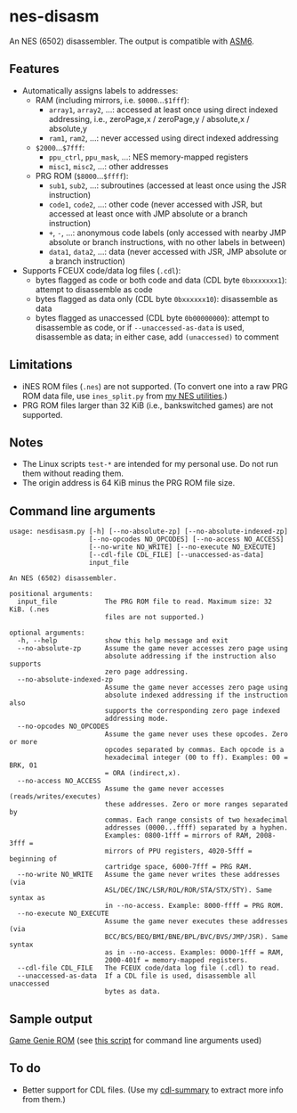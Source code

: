 # nes-disasm
An NES (6502) disassembler. The output is compatible with [ASM6](https://github.com/qalle2/asm6).

## Features
* Automatically assigns labels to addresses:
  * RAM (including mirrors, i.e. `$0000`&hellip;`$1fff`):
    * `array1`, `array2`, &hellip;: accessed at least once using direct indexed addressing, i.e., zeroPage,x / zeroPage,y / absolute,x / absolute,y
    * `ram1`, `ram2`, &hellip;: never accessed using direct indexed addressing
  * `$2000`&hellip;`$7fff`:
    * `ppu_ctrl`, `ppu_mask`, &hellip;: NES memory-mapped registers
    * `misc1`, `misc2`, &hellip;: other addresses
  * PRG ROM (`$8000`&hellip;`$ffff`):
    * `sub1`, `sub2`, &hellip;: subroutines (accessed at least once using the JSR instruction)
    * `code1`, `code2`, &hellip;: other code (never accessed with JSR, but accessed at least once with JMP absolute or a branch instruction)
    * `+`, `-`, &hellip;: anonymous code labels (only accessed with nearby JMP absolute or branch instructions, with no other labels in between)
    * `data1`, `data2`, &hellip;: data (never accessed with JSR, JMP absolute or a branch instruction)
* Supports FCEUX code/data log files (`.cdl`):
  * bytes flagged as code or both code and data (CDL byte `0bxxxxxxx1`): attempt to disassemble as code
  * bytes flagged as data only (CDL byte `0bxxxxxx10`): disassemble as data
  * bytes flagged as unaccessed (CDL byte `0b00000000`): attempt to disassemble as code, or if `--unaccessed-as-data` is used, disassemble as data; in either case, add `(unaccessed)` to comment

## Limitations
* iNES ROM files (`.nes`) are not supported. (To convert one into a raw PRG ROM data file, use `ines_split.py` from [my NES utilities](https://github.com/qalle2/nes-util).)
* PRG ROM files larger than 32 KiB (i.e., bankswitched games) are not supported.

## Notes
* The Linux scripts `test-*` are intended for my personal use. Do not run them without reading them.
* The origin address is 64 KiB minus the PRG ROM file size.

## Command line arguments
```
usage: nesdisasm.py [-h] [--no-absolute-zp] [--no-absolute-indexed-zp]
                    [--no-opcodes NO_OPCODES] [--no-access NO_ACCESS]
                    [--no-write NO_WRITE] [--no-execute NO_EXECUTE]
                    [--cdl-file CDL_FILE] [--unaccessed-as-data]
                    input_file

An NES (6502) disassembler.

positional arguments:
  input_file            The PRG ROM file to read. Maximum size: 32 KiB. (.nes
                        files are not supported.)

optional arguments:
  -h, --help            show this help message and exit
  --no-absolute-zp      Assume the game never accesses zero page using
                        absolute addressing if the instruction also supports
                        zero page addressing.
  --no-absolute-indexed-zp
                        Assume the game never accesses zero page using
                        absolute indexed addressing if the instruction also
                        supports the corresponding zero page indexed
                        addressing mode.
  --no-opcodes NO_OPCODES
                        Assume the game never uses these opcodes. Zero or more
                        opcodes separated by commas. Each opcode is a
                        hexadecimal integer (00 to ff). Examples: 00 = BRK, 01
                        = ORA (indirect,x).
  --no-access NO_ACCESS
                        Assume the game never accesses (reads/writes/executes)
                        these addresses. Zero or more ranges separated by
                        commas. Each range consists of two hexadecimal
                        addresses (0000...ffff) separated by a hyphen.
                        Examples: 0800-1fff = mirrors of RAM, 2008-3fff =
                        mirrors of PPU registers, 4020-5fff = beginning of
                        cartridge space, 6000-7fff = PRG RAM.
  --no-write NO_WRITE   Assume the game never writes these addresses (via
                        ASL/DEC/INC/LSR/ROL/ROR/STA/STX/STY). Same syntax as
                        in --no-access. Example: 8000-ffff = PRG ROM.
  --no-execute NO_EXECUTE
                        Assume the game never executes these addresses (via
                        BCC/BCS/BEQ/BMI/BNE/BPL/BVC/BVS/JMP/JSR). Same syntax
                        as in --no-access. Examples: 0000-1fff = RAM,
                        2000-401f = memory-mapped registers.
  --cdl-file CDL_FILE   The FCEUX code/data log file (.cdl) to read.
  --unaccessed-as-data  If a CDL file is used, disassemble all unaccessed
                        bytes as data.
```

## Sample output
[Game Genie ROM](sample-output.txt) (see [this script](test-other) for command line arguments used)

## To do
* Better support for CDL files. (Use my [cdl-summary](https://github.com/qalle2/cdl-summary) to extract more info from them.)

